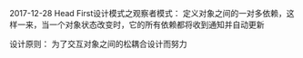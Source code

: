 2017-12-28
Head First设计模式之观察者模式：
定义对象之间的一对多依赖，这样一来，当一个对象状态改变时，它的所有依赖都将收到通知并自动更新

设计原则：
为了交互对象之间的松耦合设计而努力
